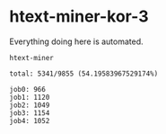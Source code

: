 # htext-miner-kor-3

Everything doing here is automated.

```
htext-miner

total: 5341/9855 (54.19583967529174%)

job0: 966
job1: 1120
job2: 1049
job3: 1154
job4: 1052
```